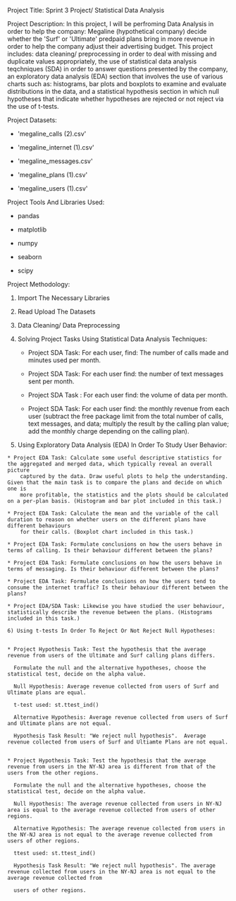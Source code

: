 Project Title: Sprint 3 Project/ Statistical Data Analysis 

Project Description: In this project, I will be perfroming Data Analysis in order to help the company: Megaline (hypothetical company)
decide whether the 'Surf' or 'Ultimate' predpaid plans bring in more revenue in order to help the company adjust their advertising budget.
This project includes: data cleaning/ preprocessing in order to deal with missing and duplicate values appropriately, the use of statistical
data analysis teqchniques (SDA) in order to answer questions presented by the company, an exploratory data analysis (EDA) section that
involves the use of various charts such as: histograms, bar plots and boxplots to examine and evaluate distributions in the data, and a statistical
hypothesis section in which null hypotheses that indicate whether hypotheses are rejected or not reject via the use of t-tests. 

Project Datasets:

* 'megaline_calls (2).csv'
  
* 'megaline_internet (1).csv'

* 'megaline_messages.csv'

* 'megaline_plans (1).csv'

* 'megaline_users (1).csv'

Project Tools And Libraries Used:

* pandas

* matplotlib

* numpy

* seaborn
  
* scipy

Project Methodology: 
1) Import The Necessary Libraries

2) Read Upload The Datasets

3) Data Cleaning/ Data Preprocessing

4) Solving Project Tasks Using Statistical Data Analysis Techniques:
   
   * Project SDA Task: For each user, find: The number of calls made and minutes used per month.
     
   * Project SDA Task: For each user find: the number of text messages sent per month.
  
   * Project SDA Task : For each user find: the volume of data per month.
     
   * Project SDA Task: For each user find: the monthly revenue from each user (subtract the free package limit from the total number of calls,
     text messages, and data; multiply the result by the calling plan value; add the monthly charge depending on the calling plan).

  5) Using Exploratory Data Analysis (EDA) In Order To Study User Behavior:
      
    * Project EDA Task: Calculate some useful descriptive statistics for the aggregated and merged data, which typically reveal an overall picture
        captured by the data. Draw useful plots to help the understanding. Given that the main task is to compare the plans and decide on which one is
        more profitable, the statistics and the plots should be calculated on a per-plan basis. (Histogram and bar plot included in this task.)

    * Project EDA Task: Calculate the mean and the variable of the call duration to reason on whether users on the different plans have different behaviours
        for their calls. (Boxplot chart included in this task.)

    * Project EDA Task: Formulate conclusions on how the users behave in terms of calling. Is their behaviour different between the plans?

    * Project EDA Task: Formulate conclusions on how the users behave in terms of messaging. Is their behaviour different between the plans? 

    * Project EDA Task: Formulate conclusions on how the users tend to consume the internet traffic? Is their behaviour different between the plans? 

    * Project EDA/SDA Task: Likewise you have studied the user behaviour, statistically describe the revenue between the plans. (Histograms included in this task.) 

    6) Using t-tests In Order To Reject Or Not Reject Null Hypotheses: 


    * Project Hypothesis Task: Test the hypothesis that the average revenue from users of the Ultimate and Surf calling plans differs.
    
      Formulate the null and the alternative hypotheses, choose the statistical test, decide on the alpha value.
      
      Null Hypothesis: Average revenue collected from users of Surf and Ultimate plans are equal.

      t-test used: st.ttest_ind()
      
      Alternative Hypothesis: Average revenue collected from users of Surf and Ultimate plans are not equal.

      Hypothesis Task Result: "We reject null hypothesis".  Average revenue collected from users of Surf and Ultiamte Plans are not equal. 
      

    * Project Hypothesis Task: Test the hypothesis that the average revenue from users in the NY-NJ area is different from that of the users from the other regions.

      Formulate the null and the alternative hypotheses, choose the statistical test, decide on the alpha value.

      Null Hypothesis: The average revenue collected from users in NY-NJ area is equal to the average revenue collected from users of other regions.

      Alternative Hypothesis: The average revenue collected from users in the NY-NJ area is not equal to the average revenue collected from users of other regions.

      ttest used: st.ttest_ind() 

      Hypothesis Task Result: "We reject null hypothesis". The average revenue collected from users in the NY-NJ area is not equal to the average revenue collected from 
      
      users of other regions.

